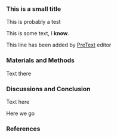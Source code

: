 ### This is a small title
This is probably a test


This is some text, I **know**.

This line has been added by [PreText](https://www.google.com) editor


### Materials and Methods
Text there

### Discussions and Conclusion
Text here

Here we go 

### References

